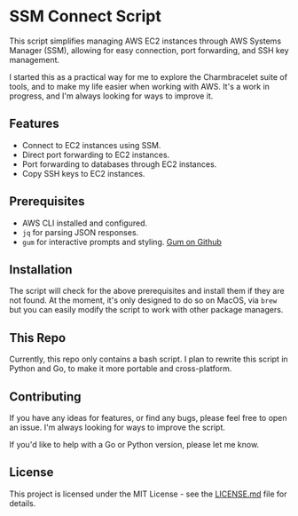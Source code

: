 # SSM Connect Script

This script simplifies managing AWS EC2 instances through AWS Systems Manager (SSM), allowing for easy connection, port forwarding, and SSH key management.

I started this as a practical way for me to explore the Charmbracelet suite of tools, and to make my life easier when working with AWS. It's a work in progress, and I'm always looking for ways to improve it.

## Features

- Connect to EC2 instances using SSM.
- Direct port forwarding to EC2 instances.
- Port forwarding to databases through EC2 instances.
- Copy SSH keys to EC2 instances.

## Prerequisites

- AWS CLI installed and configured.
- `jq` for parsing JSON responses.
- `gum` for interactive prompts and styling. [Gum on Github](https://github.com/charmbracelet/gum)

## Installation

The script will check for the above prerequisites and install them if they are not found. At the moment, it's only designed to do so on MacOS, via `brew` but you can easily modify the script to work with other package managers.

## This Repo

Currently, this repo only contains a bash script. I plan to rewrite this script in Python and Go, to make it more portable and cross-platform.

## Contributing

If you have any ideas for features, or find any bugs, please feel free to open an issue. I'm always looking for ways to improve the script.

If you'd like to help with a Go or Python version, please let me know.

## License

This project is licensed under the MIT License - see the [LICENSE.md](LICENSE.md) file for details.